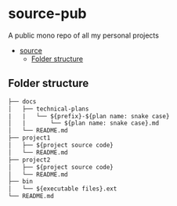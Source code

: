 # source-pub
A public mono repo of all my personal projects

- [source](#source)
  - [Folder structure](#folder-structure)
## Folder structure

```txt
├── docs
│   ├── technical-plans
|   |   └── ${prefix}-${plan name: snake case}
│   |       └── ${plan name: snake case}.md
│   └── README.md
├── project1
│   ├── ${project source code}
│   └── README.md
├── project2
│   ├── ${project source code}
│   └── README.md
├── bin
│   └── ${executable files}.ext
└── README.md
```
